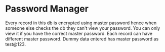 # Password Manager 
Every record in this db is encrypted using master password hence when someone else checks the db they can't view your password. You can only view it if you have the correct master password.
Each record can have different master password.
Dummy data entered has master password as test@123.
